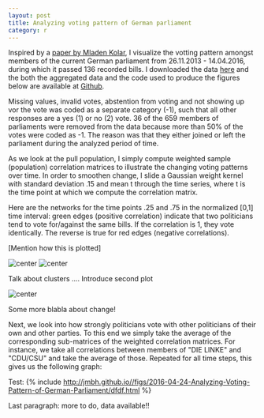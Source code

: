 ```yaml
---
layout: post
title: Analyzing voting pattern of German parliament
category: r
---
```


Inspired by a [paper by Mladen Kolar](http://arxiv.org/abs/0812.5087), I visualize the votting pattern amongst members of the current German parliament from 26.11.2013 - 14.04.2016, during which it passed 136 recorded bills. I downloaded the data [here](https://www.bundestag.de/abstimmung) and the both the aggregated data and the code used to produce the figures below are available at [Github](http://arxiv.org/abs/1510.05677).

Missing values, invalid votes, abstention from voting and not showing up vor the vote was coded as a separate category (-1), such that all other responses are a yes (1) or no (2) vote. 36 of the 659 members of parliaments were removed from the data because more than 50% of the votes were coded as -1. The reason was that they either joined or left the parliament during the analyzed period of time.

As we look at the pull population, I simply compute weighted sample (population) correlation matrices to illustrate the changing voting patterns over time. In order to smoothen change, I slide a Gaussian weight kernel with standard deviation .15 and mean t through the time series, where t is the time point at which we compute the correlation matrix.

Here are the networks for the time points .25 and .75 in the normalized [0,1] time interval: green edges (positive correlation) indicate that two politicians tend to vote for/against the same bills. If the correlation is 1, they vote identically. The reverse is true for red edges (negative correlations).

[Mention how this is plotted]

![center](http://jmbh.github.io//figs/2016-04-24-Analyzing-Voting-Pattern-of-German-Parliament/bundestag18_cor_t25_full.jpg) 
![center](http://jmbh.github.io//figs/2016-04-24-Analyzing-Voting-Pattern-of-German-Parliament/legend.jpg) 

Talk about clusters .... Introduce second plot

![center](http://jmbh.github.io//figs/2016-04-24-Analyzing-Voting-Pattern-of-German-Parliament/bundestag18_cor_t75_full.jpg) 

Some more blabla about change!


Next, we look into how strongly politicians vote with other politicians of their own and other parties. To this end we simply take the average of the corresponding sub-matrices of the weighted correlation matrices. For instance, we take all correlations between members of "DIE LINKE" and "CDU/CSU" and take the average of those. Repeated for all time steps, this gives us the following graph:




Test:
{% include http://jmbh.github.io//figs/2016-04-24-Analyzing-Voting-Pattern-of-German-Parliament/dfdf.html %}



Last paragraph: more to do, data available!!